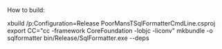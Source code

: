 How to build:

  xbuild /p:Configuration=Release PoorMansTSqlFormatterCmdLine.csproj
  export CC="cc -framework CoreFoundation -lobjc -liconv"
  mkbundle -o sqlformatter bin/Release/SqlFormatter.exe --deps

